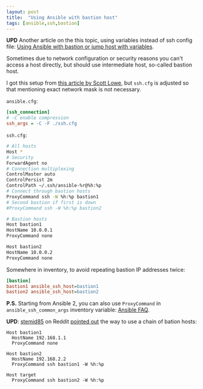 ```yaml
---
layout: post
title:  "Using Ansible with bastion host"
tags: [ansible,ssh,bastion]
---
```


**UPD** Another article on the this topic, using variables instead of ssh config file: [Using Ansible with bastion or jump host with variables](/2020/10/30/ansible-ssh-bastion-host-with-variables.html).

Sometimes due to network configuration or security reasons you can't access a host directly, but should use intermediate host, so-called bastion host.

I got this setup from [this article by Scott Lowe](https://blog.scottlowe.org/2015/12/24/running-ansible-through-ssh-bastion-host/), but `ssh.cfg` is adjusted so that mentioning exact network mask is not necessary.

`ansible.cfg`:

```ini
[ssh_connection]
# -C enable compression
ssh_args = -C -F ./ssh.cfg
```

`ssh.cfg`:

```bash
# All hosts
Host *
# Security
ForwardAgent no
# Connection multiplexing
ControlMaster auto
ControlPersist 2m
ControlPath ~/.ssh/ansible-%r@%h:%p
# Connect through bastion hosts
ProxyCommand ssh -W %h:%p bastion1
# Second bastion if first is down
#ProxyCommand ssh -W %h:%p bastion2

# Bastion hosts
Host bastion1
HostName 10.0.0.1
ProxyCommand none

Host bastion2
HostName 10.0.0.2
ProxyCommand none
```

Somewhere in inventory, to avoid repeating bastion IP addresses twice:

```ini
[bastion]
bastion1 ansible_ssh_host=bastion1
bastion2 ansible_ssh_host=bastion2
```

**P.S.** Starting from Ansible 2, you can also use `ProxyCommand` in `ansible_ssh_common_args` inventory variable: [Ansible FAQ](https://docs.ansible.com/ansible/latest/faq.html#how-do-i-configure-a-jump-host-to-access-servers-that-i-have-no-direct-access-to).

**UPD**: [stemid85](https://www.reddit.com/user/stemid85) on Reddit [pointed out](https://www.reddit.com/r/linuxadmin/comments/7tp0q1/using_ansible_with_bastion_host/dtfp057/) the way to use a chain of bation hosts:

```
Host bastion1
  HostName 192.168.1.1
  ProxyCommand none

Host bastion2
  HostName 192.168.2.2
  ProxyCommand ssh bastion1 -W %h:%p                                                                                         

Host target
  ProxyCommand ssh bastion2 -W %h:%p                                                                                         
```

